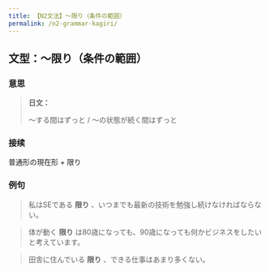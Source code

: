 ```yaml
---
title: 【N2文法】〜限り（条件の範囲）
permalink: /n2-grammar-kagiri/
---
```


## 文型：〜限り（条件の範囲）

### 意思

> **日文：**
> 
> ～する間はずっと / ～の状態が続く間はずっと


### 接续

普通形の現在形 + 限り

### 例句

> 私はSEである **限り** 、いつまでも最新の技術を勉強し続けなければならない。

> 体が動く **限り** は80歳になっても、90歳になっても何かビジネスをしたいと考えています。

> 田舎に住んでいる **限り** 、できる仕事はあまり多くない。

